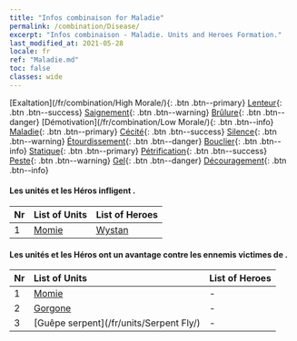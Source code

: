 ```yaml
---
title: "Infos combinaison for Maladie"
permalink: /combination/Disease/
excerpt: "Infos combinaison - Maladie. Units and Heroes Formation."
last_modified_at: 2021-05-28
locale: fr
ref: "Maladie.md"
toc: false
classes: wide
---
```


  [Exaltation](/fr/combination/High Morale/){: .btn .btn--primary} [Lenteur](/fr/combination/Slow/){: .btn .btn--success} [Saignement](/fr/combination/Bleeding/){: .btn .btn--warning} [Brûlure](/fr/combination/Burning/){: .btn .btn--danger} [Démotivation](/fr/combination/Low Morale/){: .btn .btn--info} [Maladie](/fr/combination/Disease/){: .btn .btn--primary} [Cécité](/fr/combination/Blind/){: .btn .btn--success} [Silence](/fr/combination/Silence/){: .btn .btn--warning} [Étourdissement](/fr/combination/Stun/){: .btn .btn--danger} [Bouclier](/fr/combination/Shield/){: .btn .btn--info} [Statique](/fr/combination/Static/){: .btn .btn--primary} [Pétrification](/fr/combination/Petrify/){: .btn .btn--success} [Peste](/fr/combination/Plague/){: .btn .btn--warning} [Gel](/fr/combination/Freeze/){: .btn .btn--danger} [Découragement](/fr/combination/Deterrence/){: .btn .btn--info} 


#### Les unités et les Héros infligent <Maladie>.

  | Nr |  List of Units  | List of Heroes | 
  |:---|:----------------|:---------------| 
  | 1 | [Momie](/fr/units/Mummy/) | [Wystan](/fr/heroes/Wystan/) |


#### Les unités et les Héros ont un avantage contre les ennemis victimes de <Maladie>.

  | Nr |  List of Units  | List of Heroes | 
  |:---|:----------------|:---------------| 
  | 1 | [Momie](/fr/units/Mummy/) | - |
  | 2 | [Gorgone](/fr/units/Gorgon/) | - |
  | 3 | [Guêpe serpent](/fr/units/Serpent Fly/) | - |
